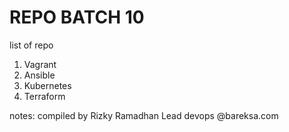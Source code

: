 # REPO BATCH 10
list of repo
1. Vagrant
2. Ansible
3. Kubernetes
4. Terraform

notes:
compiled by Rizky Ramadhan
Lead devops @bareksa.com